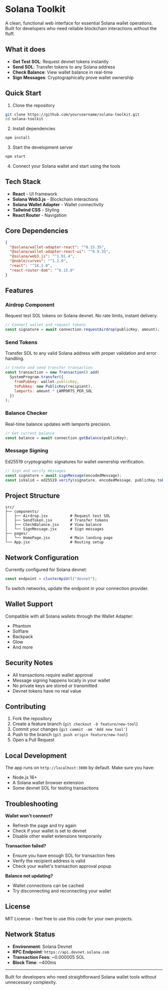# Solana Toolkit

A clean, functional web interface for essential Solana wallet operations. Built for developers who need reliable blockchain interactions without the fluff.

## What it does

- **Get Test SOL**: Request devnet tokens instantly
- **Send SOL**: Transfer tokens to any Solana address  
- **Check Balance**: View wallet balance in real-time
- **Sign Messages**: Cryptographically prove wallet ownership

## Quick Start

1. Clone the repository
```bash
git clone https://github.com/yourusername/solana-toolkit.git
cd solana-toolkit
```

2. Install dependencies
```bash
npm install
```

3. Start the development server
```bash
npm start
```

4. Connect your Solana wallet and start using the tools

## Tech Stack

- **React** - UI framework
- **Solana Web3.js** - Blockchain interactions
- **Solana Wallet Adapter** - Wallet connectivity
- **Tailwind CSS** - Styling
- **React Router** - Navigation

## Core Dependencies

```json
{
  "@solana/wallet-adapter-react": "^0.15.35",
  "@solana/wallet-adapter-react-ui": "^0.9.35",
  "@solana/web3.js": "^1.91.4",
  "@noble/curves": "^1.2.0",
  "react": "^18.2.0",
  "react-router-dom": "^6.15.0"
}
```

## Features

### Airdrop Component
Request test SOL tokens on Solana devnet. No rate limits, instant delivery.

```javascript
// Connect wallet and request tokens
const signature = await connection.requestAirdrop(publicKey, amount);
```

### Send Tokens
Transfer SOL to any valid Solana address with proper validation and error handling.

```javascript
// Create and send transfer transaction
const transaction = new Transaction().add(
  SystemProgram.transfer({
    fromPubkey: wallet.publicKey,
    toPubkey: new PublicKey(recipient),
    lamports: amount * LAMPORTS_PER_SOL
  })
);
```

### Balance Checker
Real-time balance updates with lamports precision.

```javascript
// Get current balance
const balance = await connection.getBalance(publicKey);
```

### Message Signing
Ed25519 cryptographic signatures for wallet ownership verification.

```javascript
// Sign and verify messages
const signature = await signMessage(encodedMessage);
const isValid = ed25519.verify(signature, encodedMessage, publicKey.toBytes());
```

## Project Structure

```
src/
├── components/
│   ├── Airdrop.jsx          # Request test SOL
│   ├── SendToken.jsx        # Transfer tokens
│   ├── CheckBalance.jsx     # View balance
│   └── SignMessage.jsx      # Sign messages
├── pages/
│   └── HomePage.jsx         # Main landing page
└── App.jsx                  # Routing setup
```

## Network Configuration

Currently configured for Solana devnet:

```javascript
const endpoint = clusterApiUrl("devnet");
```

To switch networks, update the endpoint in your connection provider.

## Wallet Support

Compatible with all Solana wallets through the Wallet Adapter:
- Phantom
- Solflare  
- Backpack
- Glow
- And more

## Security Notes

- All transactions require wallet approval
- Message signing happens locally in your wallet
- No private keys are stored or transmitted
- Devnet tokens have no real value

## Contributing

1. Fork the repository
2. Create a feature branch (`git checkout -b feature/new-tool`)
3. Commit your changes (`git commit -am 'Add new tool'`)
4. Push to the branch (`git push origin feature/new-tool`)
5. Open a Pull Request

## Local Development

The app runs on `http://localhost:3000` by default. Make sure you have:
- Node.js 16+
- A Solana wallet browser extension
- Some devnet SOL for testing transactions

## Troubleshooting

**Wallet won't connect?**
- Refresh the page and try again
- Check if your wallet is set to devnet
- Disable other wallet extensions temporarily

**Transaction failed?**
- Ensure you have enough SOL for transaction fees
- Verify the recipient address is valid
- Check your wallet's transaction approval popup

**Balance not updating?**
- Wallet connections can be cached
- Try disconnecting and reconnecting your wallet

## License

MIT License - feel free to use this code for your own projects.

## Network Status

- **Environment**: Solana Devnet
- **RPC Endpoint**: `https://api.devnet.solana.com`
- **Transaction Fees**: ~0.000005 SOL
- **Block Time**: ~400ms

---

Built for developers who need straightforward Solana wallet tools without unnecessary complexity.